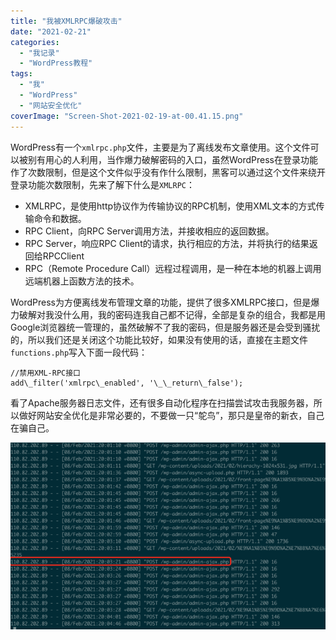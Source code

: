```yaml
---
title: "我被XMLRPC爆破攻击"
date: "2021-02-21"
categories: 
  - "我记录"
  - "WordPress教程"
tags: 
  - "我"
  - "WordPress"
  - "网站安全优化"
coverImage: "Screen-Shot-2021-02-19-at-00.41.15.png"
---
```


WordPress有一个`xmlrpc.php`文件，主要是为了离线发布文章使用。这个文件可以被别有用心的人利用，当作爆力破解密码的入口，虽然WordPress在登录功能作了次数限制，但是这个文件似乎没有作什么限制，黑客可以通过这个文件来绕开登录功能次数限制，先来了解下什么是`XMLRPC`：

- XMLRPC，是使用http协议作为传输协议的RPC机制，使用XML文本的方式传输命令和数据。
- RPC Client，向RPC Server调用方法，并接收相应的返回数据。
- RPC Server，响应RPC Client的请求，执行相应的方法，并将执行的结果返回给RPCClient
- RPC（Remote Procedure Call）远程过程调用，是一种在本地的机器上调用远端机器上函数方法的技术。

WordPress为方便离线发布管理文章的功能，提供了很多XMLRPC接口，但是爆力破解对我没什么用，我的密码连我自己都不记得，全部是复杂的组合，我都是用Google浏览器统一管理的，虽然破解不了我的密码，但是服务器还是会受到骚扰的，所以我们还是关闭这个功能比较好，如果没有使用的话，直接在主题文件`functions.php`写入下面一段代码：
```
//禁用XML-RPC接口
add\_filter('xmlrpc\_enabled', '\_\_return\_false');
```
看了Apache服务器日志文件，还有很多自动化程序在扫描尝试攻击我服务器，所以做好网站安全优化是非常必要的，不要做一只“鸵鸟”，那只是皇帝的新衣，自己在骗自己。

![admin-ajax.php被攻击](images/访问admin-ajax-720x428.png)
